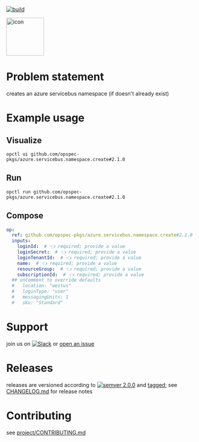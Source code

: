 [![build](https://github.com/opspec-pkgs/azure.servicebus.namespace.create/actions/workflows/build.yml/badge.svg)](https://github.com/opspec-pkgs/azure.servicebus.namespace.create/actions/workflows/build.yml)


<img src="icon.svg" alt="icon" height="100px">

# Problem statement

creates an azure servicebus namespace (if doesn't already exist)

# Example usage

## Visualize

```shell
opctl ui github.com/opspec-pkgs/azure.servicebus.namespace.create#2.1.0
```

## Run

```
opctl run github.com/opspec-pkgs/azure.servicebus.namespace.create#2.1.0
```

## Compose

```yaml
op:
  ref: github.com/opspec-pkgs/azure.servicebus.namespace.create#2.1.0
  inputs:
    loginId:  # 👈 required; provide a value
    loginSecret:  # 👈 required; provide a value
    loginTenantId:  # 👈 required; provide a value
    name:  # 👈 required; provide a value
    resourceGroup:  # 👈 required; provide a value
    subscriptionId:  # 👈 required; provide a value
  ## uncomment to override defaults
  #   location: "westus"
  #   loginType: "user"
  #   messagingUnits: 1
  #   sku: "Standard"
```

# Support

join us on
[![Slack](https://img.shields.io/badge/slack-opctl-E01563.svg)](https://join.slack.com/t/opctl/shared_invite/zt-51zodvjn-Ul_UXfkhqYLWZPQTvNPp5w)
or
[open an issue](https://github.com/opspec-pkgs/azure.servicebus.namespace.create/issues)

# Releases

releases are versioned according to
[![semver 2.0.0](https://img.shields.io/badge/semver-2.0.0-brightgreen.svg)](http://semver.org/spec/v2.0.0.html)
and [tagged](https://git-scm.com/book/en/v2/Git-Basics-Tagging); see
[CHANGELOG.md](CHANGELOG.md) for release notes

# Contributing

see
[project/CONTRIBUTING.md](https://github.com/opspec-pkgs/project/blob/main/CONTRIBUTING.md)
